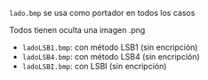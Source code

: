 `lado.bmp` se usa como portador en todos los casos

Todos tienen oculta una imagen .png
- `ladoLSB1.bmp`: con método LSB1 (sin encripción)
- `ladoLSB4.bmp`: con método LSB4 (sin encripción)
- `ladoLSBI.bmp`: con LSBI (sin encripción)
	
	